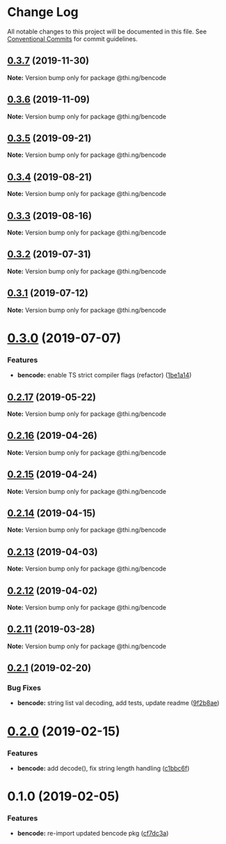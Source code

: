 # Change Log

All notable changes to this project will be documented in this file.
See [Conventional Commits](https://conventionalcommits.org) for commit guidelines.

## [0.3.7](https://github.com/thi-ng/umbrella/compare/@thi.ng/bencode@0.3.6...@thi.ng/bencode@0.3.7) (2019-11-30)

**Note:** Version bump only for package @thi.ng/bencode





## [0.3.6](https://github.com/thi-ng/umbrella/compare/@thi.ng/bencode@0.3.5...@thi.ng/bencode@0.3.6) (2019-11-09)

**Note:** Version bump only for package @thi.ng/bencode





## [0.3.5](https://github.com/thi-ng/umbrella/compare/@thi.ng/bencode@0.3.4...@thi.ng/bencode@0.3.5) (2019-09-21)

**Note:** Version bump only for package @thi.ng/bencode





## [0.3.4](https://github.com/thi-ng/umbrella/compare/@thi.ng/bencode@0.3.3...@thi.ng/bencode@0.3.4) (2019-08-21)

**Note:** Version bump only for package @thi.ng/bencode





## [0.3.3](https://github.com/thi-ng/umbrella/compare/@thi.ng/bencode@0.3.2...@thi.ng/bencode@0.3.3) (2019-08-16)

**Note:** Version bump only for package @thi.ng/bencode





## [0.3.2](https://github.com/thi-ng/umbrella/compare/@thi.ng/bencode@0.3.1...@thi.ng/bencode@0.3.2) (2019-07-31)

**Note:** Version bump only for package @thi.ng/bencode





## [0.3.1](https://github.com/thi-ng/umbrella/compare/@thi.ng/bencode@0.3.0...@thi.ng/bencode@0.3.1) (2019-07-12)

**Note:** Version bump only for package @thi.ng/bencode





# [0.3.0](https://github.com/thi-ng/umbrella/compare/@thi.ng/bencode@0.2.17...@thi.ng/bencode@0.3.0) (2019-07-07)


### Features

* **bencode:** enable TS strict compiler flags (refactor) ([1be1a14](https://github.com/thi-ng/umbrella/commit/1be1a14))





## [0.2.17](https://github.com/thi-ng/umbrella/compare/@thi.ng/bencode@0.2.16...@thi.ng/bencode@0.2.17) (2019-05-22)

**Note:** Version bump only for package @thi.ng/bencode





## [0.2.16](https://github.com/thi-ng/umbrella/compare/@thi.ng/bencode@0.2.15...@thi.ng/bencode@0.2.16) (2019-04-26)

**Note:** Version bump only for package @thi.ng/bencode





## [0.2.15](https://github.com/thi-ng/umbrella/compare/@thi.ng/bencode@0.2.14...@thi.ng/bencode@0.2.15) (2019-04-24)

**Note:** Version bump only for package @thi.ng/bencode





## [0.2.14](https://github.com/thi-ng/umbrella/compare/@thi.ng/bencode@0.2.13...@thi.ng/bencode@0.2.14) (2019-04-15)

**Note:** Version bump only for package @thi.ng/bencode





## [0.2.13](https://github.com/thi-ng/umbrella/compare/@thi.ng/bencode@0.2.12...@thi.ng/bencode@0.2.13) (2019-04-03)

**Note:** Version bump only for package @thi.ng/bencode





## [0.2.12](https://github.com/thi-ng/umbrella/compare/@thi.ng/bencode@0.2.11...@thi.ng/bencode@0.2.12) (2019-04-02)

**Note:** Version bump only for package @thi.ng/bencode





## [0.2.11](https://github.com/thi-ng/umbrella/compare/@thi.ng/bencode@0.2.10...@thi.ng/bencode@0.2.11) (2019-03-28)

**Note:** Version bump only for package @thi.ng/bencode







## [0.2.1](https://github.com/thi-ng/umbrella/compare/@thi.ng/bencode@0.2.0...@thi.ng/bencode@0.2.1) (2019-02-20)


### Bug Fixes

* **bencode:** string list val decoding, add tests, update readme ([9f2b8ae](https://github.com/thi-ng/umbrella/commit/9f2b8ae))



# [0.2.0](https://github.com/thi-ng/umbrella/compare/@thi.ng/bencode@0.1.1...@thi.ng/bencode@0.2.0) (2019-02-15)


### Features

* **bencode:** add decode(), fix string length handling ([c1bbc6f](https://github.com/thi-ng/umbrella/commit/c1bbc6f))



# 0.1.0 (2019-02-05)


### Features

* **bencode:** re-import updated bencode pkg ([cf7dc3a](https://github.com/thi-ng/umbrella/commit/cf7dc3a))
